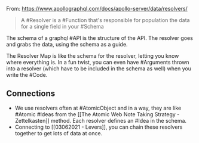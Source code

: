 From: https://www.apollographql.com/docs/apollo-server/data/resolvers/

> A #Resolver is a #Function that's responsible for population the data for a single field in your #Schema

The schema of a graphql #API is the structure of the API. The resolver goes and grabs the data, using the schema as a guide. 

The Resolver Map is like the schema for the resolver, letting you know where everything is. In a fun twist, you can even have #Arguments thrown into a resolver (which have to be included in the schema as well) when you write the #Code. 

## Connections
- We use resolvers often at #AtomicObject and in a way, they are like #Atomic #Ideas from the [[The Atomic Web Note Taking Strategy - Zettelkasten]] method. Each resolver defines an #Idea in the schema. 
- Connecting to [[03062021 - Levers]], you can chain these resolvers together to get lots of data at once. 